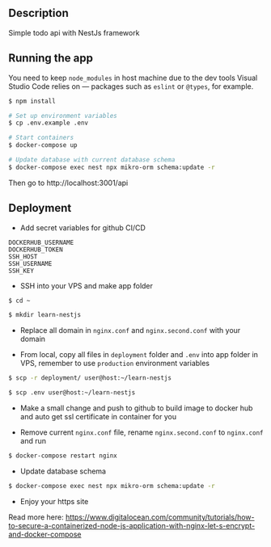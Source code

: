 ## Description

Simple todo api with NestJs framework

## Running the app

You need to keep `node_modules` in host machine due to the dev tools Visual Studio Code relies on — packages such as `eslint` or `@types`, for example.

```bash
$ npm install
```

```bash
# Set up environment variables
$ cp .env.example .env
```

```bash
# Start containers
$ docker-compose up
```

```bash
# Update database with current database schema
$ docker-compose exec nest npx mikro-orm schema:update -r
```

Then go to http://localhost:3001/api

## Deployment

- Add secret variables for github CI/CD

```
DOCKERHUB_USERNAME
DOCKERHUB_TOKEN
SSH_HOST
SSH_USERNAME
SSH_KEY
```

- SSH into your VPS and make app folder

```bash
$ cd ~

$ mkdir learn-nestjs
```

- Replace all domain in `nginx.conf` and `nginx.second.conf` with your domain

- From local, copy all files in `deployment` folder and `.env` into app folder in VPS, remember to use `production` environment variables

```bash
$ scp -r deployment/ user@host:~/learn-nestjs

$ scp .env user@host:~/learn-nestjs
```

- Make a small change and push to github to build image to docker hub and auto get ssl certificate in container for you

- Remove current `nginx.conf` file, rename `nginx.second.conf` to `nginx.conf` and run

```bash
$ docker-compose restart nginx
```

- Update database schema

```bash
$ docker-compose exec nest npx mikro-orm schema:update -r
```

- Enjoy your https site

Read more here: https://www.digitalocean.com/community/tutorials/how-to-secure-a-containerized-node-js-application-with-nginx-let-s-encrypt-and-docker-compose
